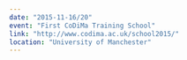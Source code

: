 ```yaml
---
date: "2015-11-16/20"
event: "First CoDiMa Training School"
link: "http://www.codima.ac.uk/school2015/"
location: "University of Manchester"
---
```

